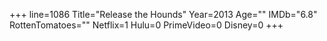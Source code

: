 +++
line=1086
Title="Release the Hounds"
Year=2013
Age=""
IMDb="6.8"
RottenTomatoes=""
Netflix=1
Hulu=0
PrimeVideo=0
Disney=0
+++

